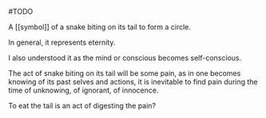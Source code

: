 #TODO 

A [[symbol]] of a snake biting on its tail to form a circle.

In general, it represents eternity.

I also understood it as the mind or conscious becomes self-conscious.

The act of snake biting on its tail will be some pain, as in one becomes knowing of its past selves and actions, it is inevitable to find pain during the time of unknowing, of ignorant, of innocence.

To eat the tail is an act of digesting the pain?